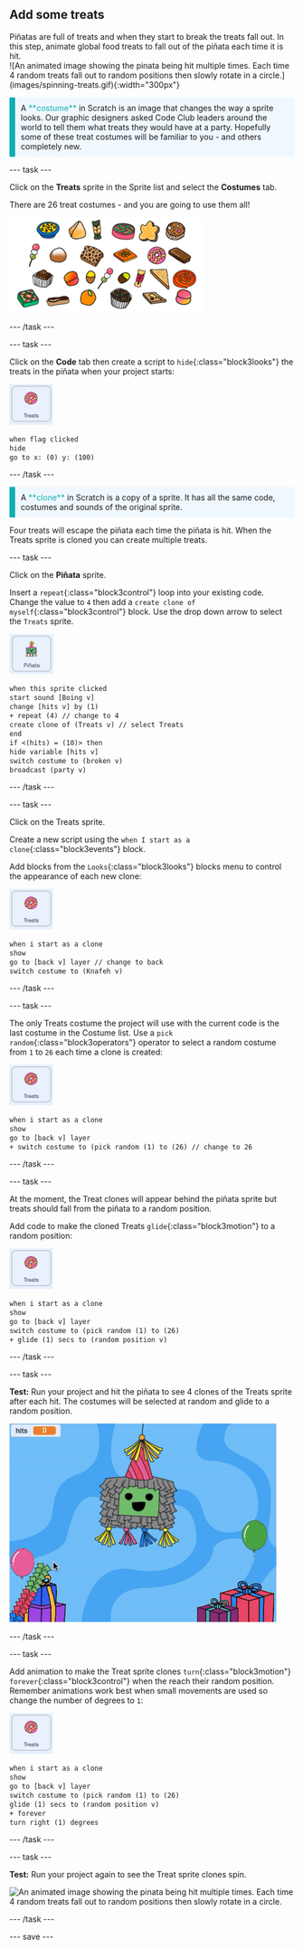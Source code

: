## Add some treats

<div style="display: flex; flex-wrap: wrap">
<div style="flex-basis: 200px; flex-grow: 1; margin-right: 15px;">
Piñatas are full of treats and when they start to break the treats fall out. In this step, animate global food treats to fall out of the piñata each time it is hit. 
</div>
<div>
![An animated image showing the pinata being hit multiple times. Each time 4 random treats fall out to random positions then slowly rotate in a circle.](images/spinning-treats.gif){:width="300px"}
</div>
</div>

<p style="border-left: solid; border-width:10px; border-color: #0faeb0; background-color: aliceblue; padding: 10px;">
A <span style="color: #0faeb0">**costume**</span> in Scratch is an image that changes the way a sprite looks. Our graphic designers asked Code Club leaders around the world to tell them what treats they would have at a party. Hopefully some of these treat costumes will be familiar to you - and others completely new.      
</p>

--- task ---

Click on the **Treats** sprite in the Sprite list and select the **Costumes** tab. 

There are 26 treat costumes - and you are going to use them all! 

![The specially created treat images shown as a collection of treats.](images/treats.png)

--- /task ---

--- task ---

Click on the **Code** tab then create a script to `hide`{:class="block3looks"} the treats in the piñata when your project starts:

![The Treats sprite icon](images/treats-sprite.png)

```blocks3
when flag clicked
hide
go to x: (0) y: (100)
```

--- /task ---

<p style="border-left: solid; border-width:10px; border-color: #0faeb0; background-color: aliceblue; padding: 10px;">
A <span style="color: #0faeb0">**clone**</span> in Scratch is a copy of a sprite. It has all the same code, costumes and sounds of the original sprite.      
</p>

Four treats will escape the piñata each time the piñata is hit.  When the Treats sprite is cloned you can create multiple treats.

--- task ---

Click on the **Piñata** sprite. 

Insert a `repeat`{:class="block3control"} loop into your existing code. Change the value to `4` then add a `create clone of myself`{:class="block3control"} block. Use the drop down arrow to select the `Treats` sprite.

![The Pinata sprite icon](images/pinata-sprite.png)

```blocks3
when this sprite clicked
start sound [Boing v]
change [hits v] by (1)
+ repeat (4) // change to 4
create clone of (Treats v) // select Treats
end
if <(hits) = (10)> then
hide variable [hits v]
switch costume to (broken v)
broadcast (party v)
```

--- /task ---

--- task ---

Click on the Treats sprite.

Create a new script using the `when I start as a clone`{:class="block3events"} block. 

Add blocks from the `Looks`{:class="block3looks"} blocks menu to control the appearance of each new clone:

![The Treats sprite icon](images/treats-sprite.png)

```blocks3
when i start as a clone
show
go to [back v] layer // change to back
switch costume to (Knafeh v)
```

--- /task ---

--- task ---

The only Treats costume the project will use with the current code is the last costume in the Costume list. Use a `pick random`{:class="block3operators"} operator to select a random costume from `1` to `26` each time a clone is created:

![The Treats sprite icon](images/treats-sprite.png)

```blocks3
when i start as a clone
show
go to [back v] layer 
+ switch costume to (pick random (1) to (26) // change to 26
```

--- /task ---

--- task ---

At the moment, the Treat clones will appear behind the piñata sprite but treats should fall from the piñata to a random position. 

Add code to make the cloned Treats `glide`{:class="block3motion"} to a random position:

![The Treats sprite icon](images/treats-sprite.png)

```blocks3
when i start as a clone
show
go to [back v] layer
switch costume to (pick random (1) to (26)
+ glide (1) secs to (random position v) 
```

--- /task ---

--- task ---

**Test:** Run your project and hit the piñata to see 4 clones of the Treats sprite after each hit. The costumes will be selected at random and glide to a random position.

![An animated image showing the pinata being hit 3 times. Each time 4 random treats fall out to random positions.](images/four-treats.gif)

--- /task ---

--- task ---

Add animation to make the Treat sprite clones `turn`{:class="block3motion"} `forever`{:class="block3control"} when the reach their random position. Remember animations work best when small movements are used so change the number of degrees to `1`:

![The Treats sprite icon](images/treats-sprite.png)

```blocks3
when i start as a clone
show
go to [back v] layer
switch costume to (pick random (1) to (26)
glide (1) secs to (random position v) 
+ forever
turn right (1) degrees
```

--- /task ---

--- task ---

**Test:** Run your project again to see the Treat sprite clones spin.

![An animated image showing the pinata being hit multiple times. Each time 4 random treats fall out to random positions then slowly rotate in a circle.](images/spinning-treats.gif)

--- /task ---

--- save ---